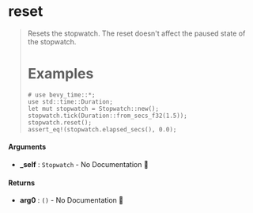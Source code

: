# reset

>  Resets the stopwatch. The reset doesn't affect the paused state of the stopwatch.
>  # Examples
>  ```
>  # use bevy_time::*;
>  use std::time::Duration;
>  let mut stopwatch = Stopwatch::new();
>  stopwatch.tick(Duration::from_secs_f32(1.5));
>  stopwatch.reset();
>  assert_eq!(stopwatch.elapsed_secs(), 0.0);
>  ```

#### Arguments

- **\_self** : `Stopwatch` \- No Documentation 🚧

#### Returns

- **arg0** : `()` \- No Documentation 🚧